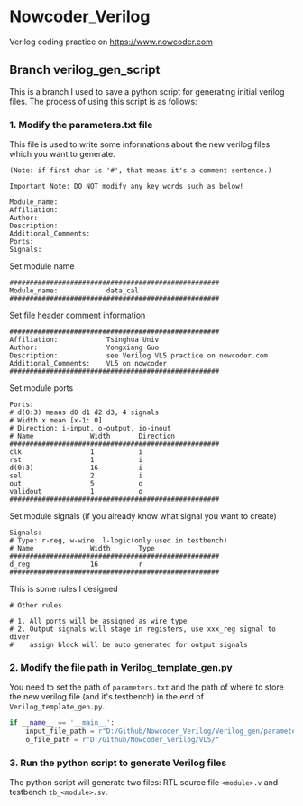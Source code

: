 # Nowcoder_Verilog
Verilog coding practice on https://www.nowcoder.com

## Branch verilog_gen_script
This is a branch I used to save a python script for generating initial verilog files.
The process of using this script is as follows:
### 1. Modify the parameters.txt file
This file is used to write some informations about the new verilog files which you want to generate.

`(Note: if first char is '#', that means it's a comment sentence.)`

`Important Note: DO NOT modify any key words such as below!`

```make
Module_name:
Affiliation:
Author:
Description:
Additional_Comments:
Ports:
Signals:
```

Set module name
```make
####################################################
Module_name:			data_cal
####################################################
```

Set file header comment information
```make
####################################################
Affiliation:			Tsinghua Univ
Author:					Yongxiang Guo
Description:			see Verilog VL5 practice on nowcoder.com
Additional_Comments:	VL5 on nowcoder
####################################################
```

Set module ports
```make
Ports:
# d(0:3) means d0 d1 d2 d3, 4 signals
# Width x mean [x-1: 0]
# Direction: i-input, o-output, io-inout
# Name				Width		Direction
####################################################
clk					1			i
rst					1			i
d(0:3)				16			i
sel					2			i
out					5			o
validout			1			o
####################################################
```

Set module signals (if you already know what signal you want to create)
```make
Signals:
# Type: r-reg, w-wire, l-logic(only used in testbench)
# Name				Width		Type
####################################################
d_reg				16			r
####################################################
```

This is some rules I designed
```make
# Other rules

# 1. All ports will be assigned as wire type
# 2. Output signals will stage in registers, use xxx_reg signal to diver
#    assign block will be auto generated for output signals
```

### 2. Modify the file path in Verilog_template_gen.py
You need to set the path of `parameters.txt` and the path of where to store the new verilog file (and it's testbench) in the end of `Verilog_template_gen.py`.

```python
if __name__ == '__main__':
    input_file_path = r"D:/Github/Nowcoder_Verilog/Verilog_gen/parameters.txt"
    o_file_path = r"D:/Github/Nowcoder_Verilog/VL5/"
```

### 3. Run the python script to generate Verilog files
The python script will generate two files: RTL source file `<module>.v` and testbench `tb_<module>.sv`.

